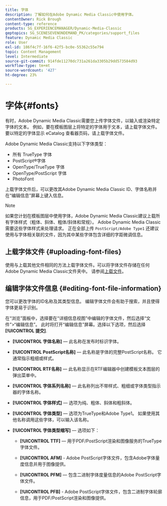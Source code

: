 ```yaml
---
title: 字体
description: 了解如何在Adobe Dynamic Media Classic中使用字体。
contentOwner: Rick Brough
content-type: reference
products: SG_EXPERIENCEMANAGER/Dynamic-Media-Classic
geptopics: SG_SCENESEVENONDEMAND_PK/categories/support_files
feature: Dynamic Media Classic
role: User
exl-id: 186f4c7f-16f6-42f5-bc0e-55362c55e794
topic: Content Management
level: Intermediate
source-git-commit: 914fde11270dc731a261da3305b29dd573584d93
workflow-type: tm+mt
source-wordcount: '427'
ht-degree: 23%

---
```


# 字体{#fonts}

有时，Adobe Dynamic Media Classic需要您上传字体文件，以输入或渲染特定字体的文本。 例如，要在模板图层上将特定的字体用于文本，请上载字体文件。要以特定的字体显示 eCatalog 查看器页码，请上载字体文件。

Adobe Dynamic Media Classic支持以下字体类型：

* 所有 TrueType 字体
* PostScript®字体
* OpenType/TrueType 字体
* OpenType/PostScript 字体
* PhotoFont

上载字体文件后，可以更改其Adobe Dynamic Media Classic ID、字体名称并在“编辑信息”屏幕上键入信息。

>[!NOTE]
>
>如果您计划在模板图层中使用字体，Adobe Dynamic Media Classic建议上载所有字体样式（粗体、斜体、粗体/斜体和常规）。 Adobe Dynamic Media Classic需要这些字体样式来处理请求。 正在全部上传 `PostScript/Adobe Type1` 还建议使用与字体相关联的文件，因为其中某些字体包含详细的字距微调信息。

## 上载字体文件 {#uploading-font-files}

使用与上载其他文件相同的方法上载字体文件。可以将字体文件存储在任何Adobe Dynamic Media Classic文件夹中。 请参阅[上载文件](uploading-files.md#uploading_your_files)。

## 编辑字体文件信息 {#editing-font-file-information}

您可以更改字体的ID名称及其类型信息。 编辑字体文件会有助于搜索，并且使得字体更易于识别。

在“浏览”面板中，选择要在“详细信息视图”中编辑的字体文件，然后选择“文件”>“编辑信息”。 此时将打开“编辑信息”屏幕。选择以下选项，然后选择 **[!UICONTROL 提交]**.

* **[!UICONTROL 字体名称]**  — 此名称在发布时标识字体。

* **[!UICONTROL PostScript名称]**  — 此名称是字体的完整PostScript名称。 它通常指示粗细或样式。

* **[!UICONTROL RTF名称]**  — 此名称显示在RTF编辑器中创建模板文本图层的弹出菜单中。

* **[!UICONTROL 字体系列名称]**  — 此名称列出不带样式、粗细或字体类型指示器的字体名称。

* **[!UICONTROL 字体样式]**  — 选项为纯、粗体、斜体和粗斜体。

* **[!UICONTROL 字体类型]**  — 选项为TrueType和Adobe Type1。 如果使用其他名称调用这些字体，可以输入该名称。

* **[!UICONTROL 字体类型缩写]**  — 选项如下：

   * **[!UICONTROL TTF]**  — 用于PDF/PostScript渲染和图像服务的TrueType字体文件。

   * **[!UICONTROL AFM]** - Adobe PostScript字体文件，包含Adobe字体量度信息并用于图像提供。

   * **[!UICONTROL PFM]**  — 包含二进制字体度量信息的Adobe PostScript字体文件。

   * **[!UICONTROL PFB]** - Adobe PostScript字体文件，包含二进制字体轮廓信息，用于PDF/PostScript渲染和图像提供。
